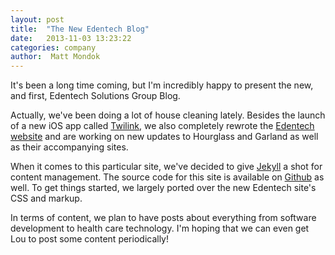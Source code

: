 ```yaml
---
layout: post
title:  "The New Edentech Blog"
date:   2013-11-03 13:23:22
categories: company
author:  Matt Mondok
---
```


It's been a long time coming, but I'm incredibly happy to present the new, and first, Edentech Solutions Group Blog. 

Actually, we've been doing a lot of house cleaning lately.  Besides the launch of a new iOS app called [Twilink][twilink], we also completely rewrote the [Edentech website][edentech] and are working on new updates to Hourglass and Garland as well as their accompanying sites.  

When it comes to this particular site, we've decided to give [Jekyll][jekyll] a shot for content management.  The source code for this site is available on [Github][github] as well.  To get things started, we largely ported over the new Edentech site's CSS and markup.  

In terms of content, we plan to have posts about everything from software development to health care technology.  I'm hoping that we can even get Lou to post some content periodically!  


[edentech]: http://www.edentech.net
[jekyll]:  http://jekyllrb.com
[twilink]: https://itunes.apple.com/us/app/twilink/id719287749?mt=8&uo=4
[github]: https://github.com/Edentech/Edentech.github.io